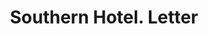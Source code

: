 ---
doi: 10.7916/D8HH7X5X
date_other: '1910'
date_other_textual: 1910-1919
form: correspondence
genre:
- Letters (correspondence)
name:
- Southern Hotel
object_in_context_url: https://biggert.cul.columbia.edu/items/view/ave_biggert_01298
subject_hierarchical_geographic:
- Columbus, Ohio, United States
subject_name:
- Southern Hotel
title: Southern Hotel. Letter
sort_title: Southern Hotel. Letter
call_number: ave_biggert_01298
coordinates:
- 39.983333333333334,-82.98333333333333
pid: ave_biggert_01298
identifiers: ave_biggert_01298
permalink: /biggert/ave_biggert_01298/
layout: iiif-image-page
---